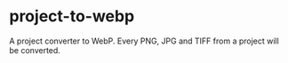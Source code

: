 # project-to-webp
A project converter to WebP. Every PNG, JPG and TIFF from a project will be converted.
